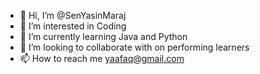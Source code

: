- 👋 Hi, I’m @SenYasinMaraj
- 👀 I’m interested in Coding
- 🌱 I’m currently learning Java and Python
- 💞️ I’m looking to collaborate with on performing learners
- 📫 How to reach me yaafaq@gmail.com

<!---
SenYasinMaraj/SenYasinMaraj is a ✨ special ✨ repository because its `README.md` (this file) appears on your GitHub profile.
You can click the Preview link to take a look at your changes.
--->
